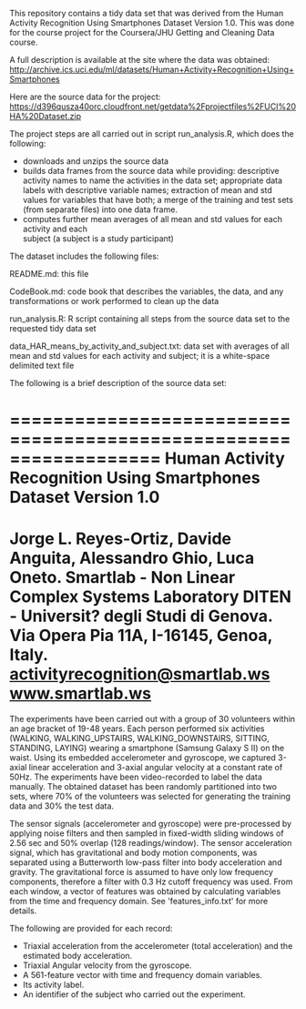This repository contains a tidy data set that was derived from the Human Activity Recognition Using Smartphones Dataset Version 1.0. This was done for the course project for the Coursera/JHU Getting and Cleaning Data course.


A full description is available at the site where the data was obtained:
http://archive.ics.uci.edu/ml/datasets/Human+Activity+Recognition+Using+Smartphones

Here are the source data for the project:
https://d396qusza40orc.cloudfront.net/getdata%2Fprojectfiles%2FUCI%20HA%20Dataset.zip 


The project steps are all carried out in script run_analysis.R, which does the following:
- downloads and unzips the source data
- builds data frames from the source data while providing:
    descriptive activity names to name the activities in the data set;
    appropriate data labels with descriptive variable names;
    extraction of mean and std values for variables that have both;
    a merge of the training and test sets (from separate files) into one data frame.
- computes further mean averages of all mean and std values for each activity and each    
  subject (a subject is a study participant)


The dataset includes the following files:

README.md: this file

CodeBook.md: code book that describes the variables, the data, and any transformations or work performed to clean up the data

run_analysis.R: R script containing all steps from the source data set to the requested tidy data set

data_HAR_means_by_activity_and_subject.txt: data set with averages of all mean and std values for each activity and subject; it is a white-space delimited text file


The following is a brief description of the source data set:

==================================================================
Human Activity Recognition Using Smartphones Dataset
Version 1.0
==================================================================
Jorge L. Reyes-Ortiz, Davide Anguita, Alessandro Ghio, Luca Oneto.
Smartlab - Non Linear Complex Systems Laboratory
DITEN - Universit? degli Studi di Genova.
Via Opera Pia 11A, I-16145, Genoa, Italy.
activityrecognition@smartlab.ws
www.smartlab.ws
==================================================================

The experiments have been carried out with a group of 30 volunteers within an age bracket of 19-48 years. Each person performed six activities (WALKING, WALKING_UPSTAIRS, WALKING_DOWNSTAIRS, SITTING, STANDING, LAYING) wearing a smartphone (Samsung Galaxy S II) on the waist. Using its embedded accelerometer and gyroscope, we captured 3-axial linear acceleration and 3-axial angular velocity at a constant rate of 50Hz. The experiments have been video-recorded to label the data manually. The obtained dataset has been randomly partitioned into two sets, where 70% of the volunteers was selected for generating the training data and 30% the test data. 

The sensor signals (accelerometer and gyroscope) were pre-processed by applying noise filters and then sampled in fixed-width sliding windows of 2.56 sec and 50% overlap (128 readings/window). The sensor acceleration signal, which has gravitational and body motion components, was separated using a Butterworth low-pass filter into body acceleration and gravity. The gravitational force is assumed to have only low frequency components, therefore a filter with 0.3 Hz cutoff frequency was used. From each window, a vector of features was obtained by calculating variables from the time and frequency domain. See 'features_info.txt' for more details. 

The following are provided for each record:
- Triaxial acceleration from the accelerometer (total acceleration) and the estimated 
  body acceleration.
- Triaxial Angular velocity from the gyroscope. 
- A 561-feature vector with time and frequency domain variables. 
- Its activity label. 
- An identifier of the subject who carried out the experiment.